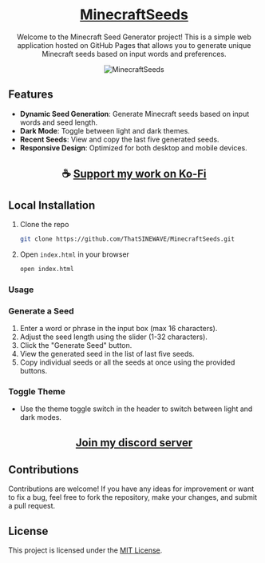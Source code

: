 <div align="center">

# [MinecraftSeeds](https://thatsinewave.github.io/MinecraftSeeds)

Welcome to the Minecraft Seed Generator project! This is a simple web application hosted on GitHub Pages that allows you to generate unique Minecraft seeds based on input words and preferences.

![MinecraftSeeds](https://github.com/ThatSINEWAVE/MinecraftSeeds/assets/133239148/6b6e1b89-f51a-4ce8-95f2-feb3fb1a0001)

</div>

## Features

- **Dynamic Seed Generation**: Generate Minecraft seeds based on input words and seed length.
- **Dark Mode**: Toggle between light and dark themes.
- **Recent Seeds**: View and copy the last five generated seeds.
- **Responsive Design**: Optimized for both desktop and mobile devices.

<div align="center">

## ☕ [Support my work on Ko-Fi](https://ko-fi.com/thatsinewave)

</div>

## Local Installation

1. Clone the repo
   ```sh
   git clone https://github.com/ThatSINEWAVE/MinecraftSeeds.git
   ```
2. Open `index.html` in your browser
   ```sh
   open index.html
   ```

### Usage

### Generate a Seed

1. Enter a word or phrase in the input box (max 16 characters).
2. Adjust the seed length using the slider (1-32 characters).
3. Click the "Generate Seed" button.
4. View the generated seed in the list of last five seeds.
5. Copy individual seeds or all the seeds at once using the provided buttons.

### Toggle Theme

- Use the theme toggle switch in the header to switch between light and dark modes.

<div align="center">

## [Join my discord server](https://thatsinewave.github.io/Discord-Redirect/)

</div>

## Contributions

Contributions are welcome! If you have any ideas for improvement or want to fix a bug, feel free to fork the repository, make your changes, and submit a pull request.

## License

This project is licensed under the [MIT License](LICENSE).
